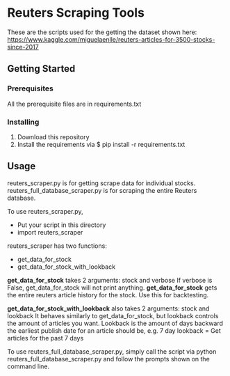 # Reuters Scraping Tools

These are the scripts used for the getting the dataset shown here: https://www.kaggle.com/miguelaenlle/reuters-articles-for-3500-stocks-since-2017

## Getting Started

### Prerequisites

All the prerequisite files are in requirements.txt

### Installing

1. Download this repository
2. Install the requirements via $ pip install -r requirements.txt

## Usage

reuters_scraper.py is for getting scrape data for individual stocks.
reuters_full_database_scraper.py is for scraping the entire Reuters database.

To use reuters_scraper.py, 
- Put your script in this directory
- import reuters_scraper

reuters_scraper has two functions:
- get_data_for_stock
- get_data_for_stock_with_lookback

**get_data_for_stock** takes 2 arguments: stock and verbose
If verbose is False, get_data_for_stock will not print anything.
**get_data_for_stock** gets the entire reuters article history for the stock.
Use this for backtesting.

**get_data_for_stock_with_lookback** also takes 2 arguments: stock and lookback
It behaves similarly to get_data_for_stock, but lookback controls the amount of articles you want.
Lookback is the amount of days backward the earliest publish date for an article should be, e.g. 7 day lookback = Get articles for the past 7 days

To use reuters_full_database_scraper.py, simply call the script via python reuters_full_database_scraper.py and follow the prompts shown on the
command line.

